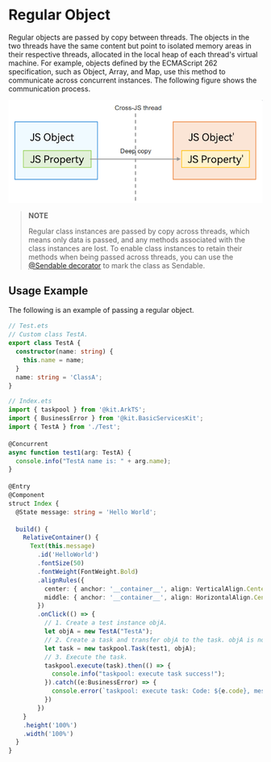 # Regular Object

Regular objects are passed by copy between threads. The objects in the two threads have the same content but point to isolated memory areas in their respective threads, allocated in the local heap of each thread's virtual machine. For example, objects defined by the ECMAScript 262 specification, such as Object, Array, and Map, use this method to communicate across concurrent instances. The following figure shows the communication process.

![deep_copy](figures/deep_copy.png)

> **NOTE**
>
> Regular class instances are passed by copy across threads, which means only data is passed, and any methods associated with the class instances are lost. To enable class instances to retain their methods when being passed across threads, you can use the [@Sendable decorator](arkts-sendable.md#sendable-decorator) to mark the class as Sendable.

## Usage Example

The following is an example of passing a regular object.

```ts
// Test.ets
// Custom class TestA.
export class TestA {
  constructor(name: string) {
    this.name = name;
  }
  name: string = 'ClassA';
}
```
<!-- @[define_test_class](https://gitee.com/openharmony/applications_app_samples/blob/master/code/DocsSample/ArkTs/ArkTsConcurrent/ConcurrentThreadCommunication/InterThreadCommunicationObjects/CommunicationObjects/entry/src/main/ets/managers/Test.ets) -->

```ts
// Index.ets
import { taskpool } from '@kit.ArkTS';
import { BusinessError } from '@kit.BasicServicesKit';
import { TestA } from './Test';

@Concurrent
async function test1(arg: TestA) {
  console.info("TestA name is: " + arg.name);
}

@Entry
@Component
struct Index {
  @State message: string = 'Hello World';

  build() {
    RelativeContainer() {
      Text(this.message)
        .id('HelloWorld')
        .fontSize(50)
        .fontWeight(FontWeight.Bold)
        .alignRules({
          center: { anchor: '__container__', align: VerticalAlign.Center },
          middle: { anchor: '__container__', align: HorizontalAlign.Center }
        })
        .onClick(() => {
          // 1. Create a test instance objA.
          let objA = new TestA("TestA");
          // 2. Create a task and transfer objA to the task. objA is not a Sendable object and is transferred to the child thread through serialization.
          let task = new taskpool.Task(test1, objA);
          // 3. Execute the task.
          taskpool.execute(task).then(() => {
            console.info("taskpool: execute task success!");
          }).catch((e:BusinessError) => {
            console.error(`taskpool: execute task: Code: ${e.code}, message: ${e.message}`);
          })
        })
    }
    .height('100%')
    .width('100%')
  }
}
```
<!-- @[example_normal_obj](https://gitee.com/openharmony/applications_app_samples/blob/master/code/DocsSample/ArkTs/ArkTsConcurrent/ConcurrentThreadCommunication/InterThreadCommunicationObjects/CommunicationObjects/entry/src/main/ets/managers/NormalObject.ets) -->

<!--no_check-->